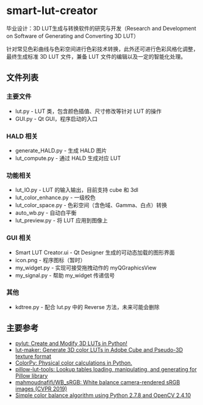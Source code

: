 # smart-lut-creator
毕业设计：3D LUT生成与转换软件的研究与开发（Research and Development on Software of Generating and Converting 3D LUT）

针对常见色彩曲线与色彩空间进行色彩技术转换，此外还可进行色彩风格化调整，最终生成标准 3D LUT 文件，兼备 LUT 文件的编辑以及一定的智能化处理。



## 文件列表

### 主要文件

- lut.py - LUT 类，包含颜色插值、尺寸修改等针对 LUT 的操作
- GUI.py - Qt GUI，程序启动的入口

### HALD 相关

- generate_HALD.py - 生成 HALD 图片
- lut_compute.py - 通过 HALD 生成对应 LUT

### 功能相关

- lut_IO.py - LUT 的输入输出，目前支持 cube 和 3dl  
- lut_color_enhance.py - 一级校色
- lut_color_space.py - 色彩空间（含色域、Gamma、白点）转换
- auto_wb.py - 自动白平衡
- lut_preview.py - 将 LUT 应用到图像上

### GUI 相关

- Smart LUT Creator.ui - Qt  Designer 生成的可动态加载的图形界面
- icon.png - 程序图标（暂时）
- my_widget.py - 实现可接受拖拽动作的 myQGraphicsView
- my_signal.py - 帮助 my_widget 传递信号

### 其他

- kdtree.py - 配合 lut.py 中的 Reverse 方法，未来可能会删除



## 主要参考

- [pylut: Create and Modify 3D LUTs in Python!](https://github.com/gregcotten/pylut)
- [lut-maker: Generate 3D color LUTs in Adobe Cube and Pseudo-3D texture format](https://github.com/faymontage/lut-maker)
- [ColorPy: Physical color calculations in Python.](https://github.com/markkness/ColorPy)
- [pillow-lut-tools: Lookup tables loading, manipulating, and generating for Pillow library](https://github.com/homm/pillow-lut-tools)
- [mahmoudnafifi/WB_sRGB: White balance camera-rendered sRGB images (CVPR 2019)](https://github.com/mahmoudnafifi/WB_sRGB)
- [Simple color balance algorithm using Python 2.7.8 and OpenCV 2.4.10](https://gist.github.com/DavidYKay/9dad6c4ab0d8d7dbf3dc)